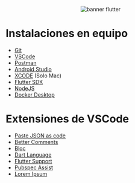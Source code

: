 <p align="center">
    <img src="https://res.cloudinary.com/nitishk72/image/upload/v1606933035/nstack_in/blog/flutter/flutter-banner.png" alt="banner flutter"/>
</p>

# Instalaciones en equipo
- [Git](https://git-scm.com)
- [VSCode](https://code.visualstudio.com)
- [Postman](https://www.postman.com)
- [Android Studio](https://developer.android.com/studio?gad_source=1&gclid=Cj0KCQjwxeyxBhC7ARIsAC7dS39HlhQlTO7Yp9pz1a9jv5Na1BIe-T3fXfD8K5bsCKZIsHiG-ujwGhoaAokHEALw_wcB&gclsrc=aw.ds&hl=es-419)
- [XCODE](https://apps.apple.com/es/app/xcode/id497799835?mt=12) (Solo Mac)
- [Flutter SDK](https://docs.flutter.dev/get-started/install)
- [NodeJS](https://nodejs.org/en)
- [Docker Desktop](https://www.docker.com/products/docker-desktop/)

# Extensiones de VSCode
- [Paste JSON as code](https://marketplace.visualstudio.com/items?itemName=quicktype.quicktype)
- [Better Comments](https://marketplace.visualstudio.com/items?itemName=aaron-bond.better-comments)
- [Bloc](https://marketplace.visualstudio.com/items?itemName=FelixAngelov.bloc)
- [Dart Language](https://marketplace.visualstudio.com/items?itemName=Dart-Code.dart-code)
- [Flutter Support](https://marketplace.visualstudio.com/items?itemName=Dart-Code.flutter)
- [Pubspec Assist](https://marketplace.visualstudio.com/items?itemName=jeroen-meijer.pubspec-assist)
- [Lorem Ipsum](https://marketplace.visualstudio.com/items?itemName=Tyriar.lorem-ipsum)